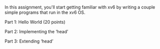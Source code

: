 In this assignment, you'll start getting familiar with xv6 by writing a couple simple programs that run in the xv6 OS.  

Part 1: Hello World (20 points)

Part 2: Implementing the ‘head’ 

Part 3: Extending ‘head’

